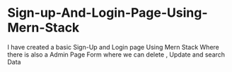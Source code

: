 # Sign-up-And-Login-Page-Using-Mern-Stack
I have created a basic Sign-Up and Login page Using  Mern Stack Where there is also a Admin Page Form where we can delete , Update and search Data 
